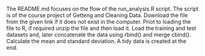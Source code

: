 The README.md focuses on the flow of the run_analysis.R script. The script is of the course project of Getteng and Cleaning Data.
Download the file from the given link if it does not exist in the computer. 
Priot to loading the file to R, if required unzip the file and then load it.
Load the training and test datasets and, later concatenate the data using rbind() and merge cbind().
Calculate the mean and standard deviation.
A tidy data is created at the end.


